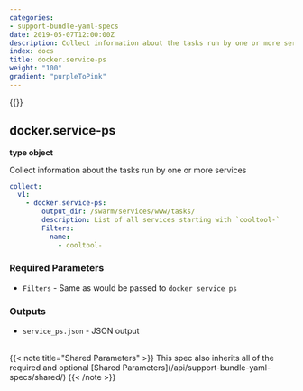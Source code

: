 ```yaml
---
categories:
- support-bundle-yaml-specs
date: 2019-05-07T12:00:00Z
description: Collect information about the tasks run by one or more services
index: docs
title: docker.service-ps
weight: "100"
gradient: "purpleToPink"
---
```


{{<legacynotice>}}

## docker.service-ps

**type object**

Collect information about the tasks run by one or more services


```yaml
collect:
  v1:
    - docker.service-ps:
        output_dir: /swarm/services/www/tasks/
        description: List of all services starting with `cooltool-`
        Filters:
          name:
            - cooltool-
```


### Required Parameters


- `Filters` - Same as would be passed to `docker service ps`



### Outputs

    
- `service_ps.json` - JSON output


<br>
{{< note title="Shared Parameters" >}}
This spec also inherits all of the required and optional [Shared Parameters](/api/support-bundle-yaml-specs/shared/)
{{< /note >}}

  